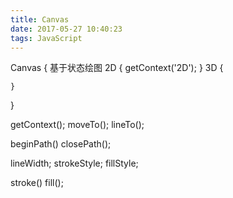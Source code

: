 ```yaml
---
title: Canvas
date: 2017-05-27 10:40:23
tags: JavaScript
---
```



Canvas {
    基于状态绘图
    2D {
        getContext('2D');
    }
    3D {

    }
}


getContext();
moveTo();
lineTo();

beginPath()
closePath();

lineWidth;
strokeStyle;
fillStyle;

stroke()
fill();
